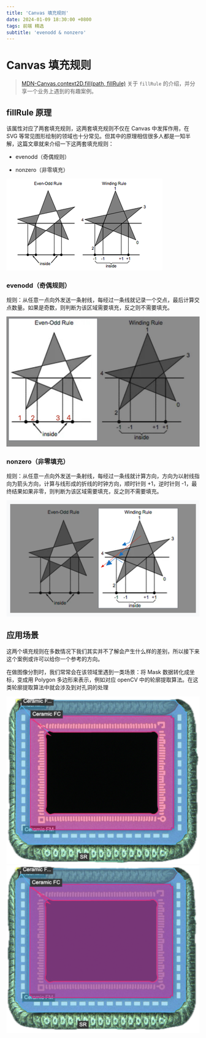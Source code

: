 ```yaml
---
title: 'Canvas 填充规则'
date: 2024-01-09 18:30:00 +0800
tags: 前端 精选
subtitle: 'evenodd & nonzero'
---
```


# Canvas 填充规则

> [MDN-Canvas.context2D.fill(path, fillRule)](https://developer.mozilla.org/en-US/docs/Web/API/CanvasRenderingContext2D/fill) 关于 `fillRule` 的介绍，并分享一个业务上遇到的有趣案例。

## fillRule 原理

该属性对应了两套填充规则，这两套填充规则不仅在 Canvas 中发挥作用，在 SVG 等常见图形绘制的领域也十分常见。但其中的原理相信很多人都是一知半解，这篇文章就来介绍一下这两套填充规则：

- evenodd（奇偶规则）

- nonzero（非零填充）

![fillrule](../../assets/fillrule/rule.png)

### evenodd（奇偶规则）

规则：从任意一点向外发送一条射线，每经过一条线就记录一个交点，最后计算交点数量。如果是奇数，则判断为该区域需要填充，反之则不需要填充。

![evenodd](../../assets/fillrule/evenodd.jpg)

### nonzero（非零填充）

规则：从任意一点向外发送一条射线，每经过一条线就计算方向，方向为以射线指向为箭头方向，计算与线形成的折线的时钟方向，顺时针则 +1，逆时针则 -1，最终结果如果非零，则判断为该区域需要填充，反之则不需要填充。

![nonzero](../../assets/fillrule/nonzero.png)

## 应用场景

这两个填充规则在多数情况下我们其实并不了解会产生什么样的差别，所以接下来这个案例或许可以给你一个参考的方向。

在做图像分割时，我们常常会在该领域里遇到一类场景：将 Mask 数据转化成坐标，变成用 Polygon 多边形来表示，例如对应 openCV 中的轮廓提取算法。在这类轮廓提取算法中就会涉及到对孔洞的处理

![evenodd_result](../../assets/fillrule/evenodd_result.png)
![nonzero_result](../../assets/fillrule/nonzero_result.png)
